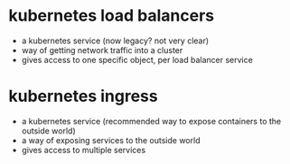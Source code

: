 # kubernetes load balancers
- a kubernetes service (now legacy? not very clear)
- way of getting network traffic into a cluster
- gives access to one specific object, per load balancer service

# kubernetes ingress
- a kubernetes service (recommended way to expose containers to the outside world)
- a way of exposing services to the outside world
- gives access to multiple services